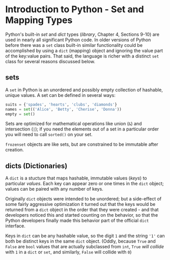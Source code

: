 # Introduction to Python - Set and Mapping Types

Python's built-in _set_ and _dict_ types (_library_, Chapter 4, Sections 9-10) are used in nearly all significant Python code.  In older versions of Python before there was a `set` class built-in similar functionality could be accomplished by using a `dict` (mapping) object and ignoring the value part of the key:value pairs.  That said, the language is richer with a distinct `set` class for several reasons discussed below.

## sets

A `set` in Python is an unordered and possibly empty collection of hashable, unique values.  A set can be defined in several ways:
```python
suits = {'spades', 'hearts', 'clubs', 'diamonds'}
names = set(('Alice', 'Betty', 'Cherise', 'Donna'))
empty = set()
```

Sets are optimized for mathematical operations like union (`&`) and intersection (`|`); if you need the elements out of a set in a particular order you will need to call `sorted()` on your set.

`frozenset` objects are like sets, but are constrained to be immutable after creation.

## dicts (Dictionaries)

A `dict` is a stucture that maps hashable, immutable values (_keys_) to particular _values_.  Each key can appear zero or one times in the `dict` object; values can be paired with any number of keys.

Originally `dict` objects were intended to be unordered; but a side-effect of some fairly aggressive optimization it turned out that the keys would be returned from a `dict` object in the order that they were created - and that developers noticed this and started counting on the behavior, so that the Python developers finally made this behavior part of the official `dict` interface.

Keys in `dict` can be any hashable value, so the digit `1` and the string `'1'` can both be distinct keys in the same `dict` object.  (Oddly, because `True` and `False` are `bool` values that are actually subclassed from `int`, `True` _will collide_ with `1` in a `dict` or `set`, and similarly, `False` will collide with `0`)
